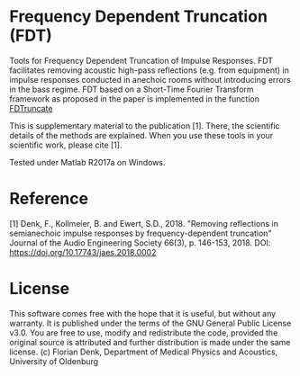 # Frequency Dependent Truncation (FDT)
Tools for Frequency Dependent Truncation of Impulse Responses. FDT facilitates removing acoustic high-pass reflections (e.g. from equipment) in impulse responses conducted in anechoic rooms without introducing errors in the bass regime.
FDT based on a Short-Time Fourier Transform framework as proposed in the paper is implemented in the function [FDTruncate](/Truncation_Functions/FDTruncate.m)

This is supplementary material to the publication [1]. There, the scientific details of the methods are explained. When you use these tools in your scientific work, please cite [1].

Tested under Matlab R2017a on Windows.

# Reference
[1] Denk, F., Kollmeier, B. and Ewert, S.D., 2018. "Removing reflections in semianechoic impulse responses by frequency-dependent truncation" Journal of the Audio Engineering Society 66(3), p. 146-153, 2018. DOI: https://doi.org/10.17743/jaes.2018.0002

# License
This software comes free with the hope that it is useful, but without any warranty. 
It is published under the terms of the GNU General Public License v3.0. You are free to use, modify and redistribute the code, provided the original source is attributed and further distribution is made under the same license.
(c) Florian Denk, Department of Medical Physics and Acoustics, University of Oldenburg

